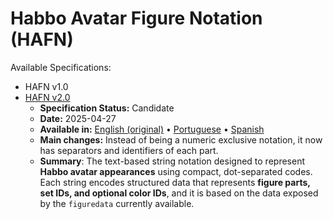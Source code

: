 # **Habbo Avatar Figure Notation (HAFN)**

Available Specifications:

- HAFN v1.0
- [HAFN v2.0](spec/HAFN-v2_0.md)
  - **Specification Status:** Candidate
  - **Date:** 2025-04-27
  - **Available in:** [English (original)](spec/HAFN-v2_0.md) • [Portuguese](spec/HAFN-v2_0-br.md) • [Spanish](spec/HAFN-v2_0-es.md)
  - **Main changes:** Instead of being a numeric exclusive notation, it now has separators and identifiers of each part.
  - **Summary**: The text-based string notation designed to represent **Habbo avatar appearances** using compact, dot-separated codes. Each string encodes structured data that represents **figure parts, set IDs, and optional color IDs**, and it is based on the data exposed by the `figuredata` currently available.
